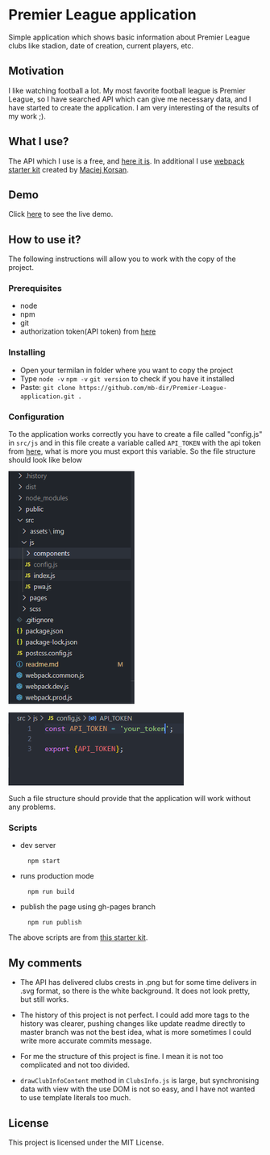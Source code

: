 # Premier League application

Simple application which shows basic information about Premier League clubs like stadion, date of creation, current players, etc.

## Motivation

I like watching football a lot. My most favorite football league is Premier League, so I have searched API which can give me necessary data, and I have started to create the application. I am very interesting of the results of my work ;).

## What I use?

The API which I use is a free, and [here it is](https://www.football-data.org/). In additional I  use [webpack starter kit](https://github.com/maciejkorsan/wtf-webpack-starter) created by [Maciej Korsan](https://www.facebook.com/korsanpl/).

## Demo

Click [here](https://mb-dir.github.io/Premier-League-application/) to see the live demo.

## How to use it?

The following instructions will allow you to work with the copy of the project.

### Prerequisites
- node
- npm
- git
- authorization token(API token) from [here](https://www.football-data.org/)

### Installing
- Open your termilan in folder where you want to copy the project
- Type `node -v` `npm -v` `git version` to check if you have it installed
- Paste: `git clone https://github.com/mb-dir/Premier-League-application.git .`

### Configuration

To the application works correctly you have to create a file called "config.js" in `src/js` and in this file create a variable called `API_TOKEN` with the api token from [here](https://www.football-data.org/), what is more you must export this variable. So the file structure should look like below

![example files structure](https://raw.githubusercontent.com/mb-dir/Premier-League-application/master/src/assets/img/example_file_structure/files_structure.PNG)

![example file content](https://raw.githubusercontent.com/mb-dir/Premier-League-application/master/src/assets/img/example_file_structure/token.PNG)

Such a file structure should provide that the application will work without any problems.

### Scripts

- dev server

        npm start
- runs production mode

        npm run build
- publish the page using gh-pages branch

        npm run publish

The above scripts are from [this starter kit](https://github.com/maciejkorsan/wtf-webpack-starter).

## My comments

- The API has delivered clubs crests in .png but for some time delivers in .svg format, so there is the white background. It does not look pretty, but still works.

- The history of this project is not perfect. I could add more tags to the history was clearer, pushing changes like update readme directly to master branch was not the best idea, what is more sometimes I could write more accurate commits message.

- For me the structure of this project is fine. I mean it is not too complicated and not too divided.

- `drawClubInfoContent` method in `ClubsInfo.js` is large, but synchronising data with view with the use DOM is not so easy, and I have not wanted to use template literals too much.

## License

This project is licensed under the MIT License.

